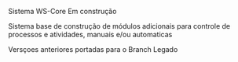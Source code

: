 Sistema WS-Core Em construção

Sistema base de construção de módulos adicionais para controle de processos e atividades, manuais e/ou automaticas

Versçoes anteriores portadas para o Branch Legado

